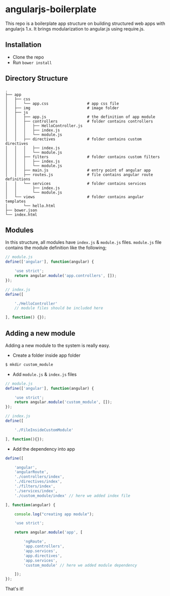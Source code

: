 angularjs-boilerplate
=====================

This repo is a boilerplate app structure on building structured web apps with angularjs 1.x. It brings modularization to angular.js using require.js. 

Installation
------------
- Clone the repo
- Run `bower install`

Directory Structure
-------------------
```
.
├── app
│   ├── css
│   │   └── app.css                 # app css file
│   ├── img                         # image folder
│   ├── js
│   │   ├── app.js                  # the definition of app module
│   │   ├── controllers             # folder contains controllers
│   │   │   ├── HelloController.js
│   │   │   ├── index.js
│   │   │   └── module.js
│   │   ├── directives              # folder contains custom directives
│   │   │   ├── index.js
│   │   │   └── module.js
│   │   ├── filters                 # folder contains custom filters
│   │   │   ├── index.js
│   │   │   └── module.js
│   │   ├── main.js                 # entry point of angular app
│   │   ├── routes.js               # file contains angular route definitions
│   │   └── services                # folder contains services
│   │       ├── index.js
│   │       └── module.js
│   └── views                       # folder contains angular templates
│       └── hello.html
├── bower.json
└── index.html
```

Modules
-------
In this structure, all modules have `index.js` & `module.js` files. `module.js` file contains the module definition like the following;
```js
// module.js
define(['angular'], function(angular) {

    'use strict';
    return angular.module('app.controllers', []);
});

// index.js
define([

    './HelloController'
    // module files should be included here

], function() {});
```

Adding a new module
-------------------
Adding a new module to the system is really easy.
- Create a folder inside app folder

```sh
$ mkdir custom_module
```

- Add `module.js` & `index.js` files

```js
// module.js
define(['angular'], function(angular) {

    'use strict';
    return angular.module('custom_module', []);
});

// index.js
define([

    './FileInsideCustomModule'

], function(){});
```

- Add the dependency into app
```js
define([

    'angular',
    'angularRoute',
    './controllers/index',
    './directives/index',
    './filters/index',
    './services/index',
    './custom_module/index' // here we added index file

], function(angular) {

    console.log("creating app module");

    'use strict';

    return angular.module('app', [

        'ngRoute',
        'app.controllers',
        'app.services',
        'app.directives',
        'app.services',
        'custom_module' // here we added module dependency

    ]);
});
```

That's it!
